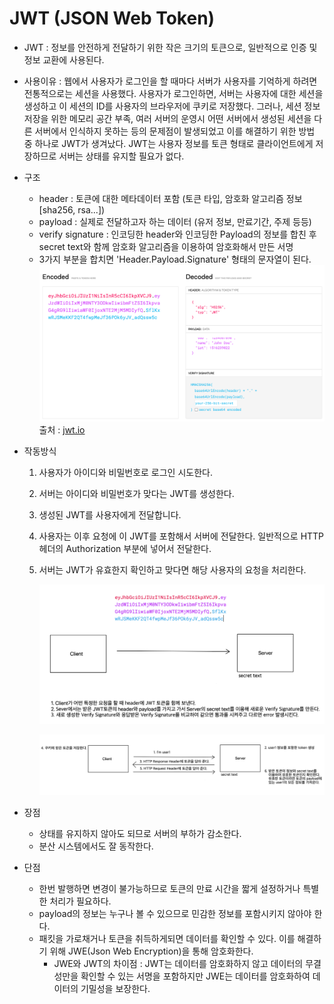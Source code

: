 # JWT (JSON Web Token)

-   JWT : 정보를 안전하게 전달하기 위한 작은 크기의 토큰으로, 일반적으로 인증 및 정보 교환에 사용된다.
-   사용이유 : 웹에서 사용자가 로그인을 할 때마다 서버가 사용자를 기억하게 하려면 전통적으로는 세션을 사용했다. 사용자가 로그인하면, 서버는 사용자에 대한 세션을 생성하고 이 세션의 ID를 사용자의 브라우저에 쿠키로 저장했다. 그러나, 세션 정보 저장을 위한 메모리 공간 부족, 여러 서버의 운영시 어떤 서버에서 생성된 세션을 다른 서버에서 인식하지 못하는 등의 문제점이 발생되었고 이를 해결하기 위한 방법 중 하나로 JWT가 생겨났다. JWT는 사용자 정보를 토큰 형태로 클라이언트에게 저장하므로 서버는 상태를 유지할 필요가 없다.

-   구조
    -   header : 토큰에 대한 메타데이터 포함 (토큰 타입, 암호화 알고리즘 정보 [sha256, rsa...])
    -   payload : 실제로 전달하고자 하는 데이터 (유저 정보, 만료기간, 주제 등등)
    -   verify signature : 인코딩한 header와 인코딩한 Payload의 정보를 합친 후 secret text와 함께 암호화 알고리즘을 이용하여 암호화해서 만든 서명
    -   3가지 부분을 합치면 'Header.Payload.Signature' 형태의 문자열이 된다.
        ![Alt text]([img]jwt1.png) 출처 : [jwt.io](https://jwt.io/)
-   작동방식

    1. 사용자가 아이디와 비밀번호로 로그인 시도한다.
    2. 서버는 아이디와 비밀번호가 맞다는 JWT를 생성한다.
    3. 생성된 JWT를 사용자에게 전달합니다.
    4. 사용자는 이후 요청에 이 JWT를 포함해서 서버에 전달한다. 일반적으로 HTTP 헤더의 Authorization 부분에 넣어서 전달한다.
    5. 서버는 JWT가 유효한지 확인하고 맞다면 해당 사용자의 요청을 처리한다.

        ![Alt text]([img]jwt2.png)

        ![Alt text]([img]jwt3.png)

-   장점
    -   상태를 유지하지 않아도 되므로 서버의 부하가 감소한다.
    -   분산 시스템에서도 잘 동작한다.
-   단점
    -   한번 발행하면 변경이 불가능하므로 토큰의 만료 시간을 짧게 설정하거나 특별한 처리가 필요하다.
    -   payload의 정보는 누구나 볼 수 있으므로 민감한 정보를 포함시키지 않아야 한다.
    -   패킷을 가로채거나 토큰을 취득하게되면 데이터를 확인할 수 있다. 이를 해결하기 위해 JWE(Json Web Encryption)을 통해 암호화한다.
        -   JWE와 JWT의 차이점 : JWT는 데이터를 암호화하지 않고 데이터의 무결성만을 확인할 수 있는 서명을 포함하지만 JWE는 데이터를 암호화하여 데이터의 기밀성을 보장한다.

